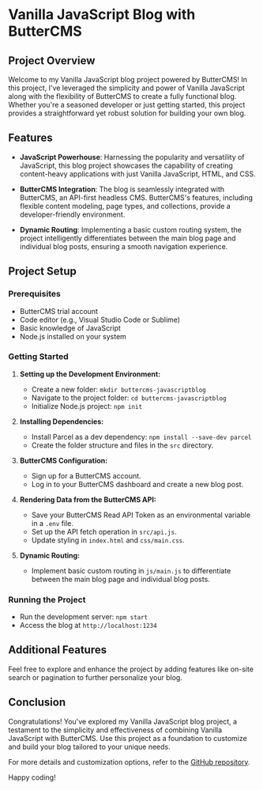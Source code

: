 # Vanilla JavaScript Blog with ButterCMS

## Project Overview

Welcome to my Vanilla JavaScript blog project powered by ButterCMS! In this project, I've leveraged the simplicity and power of Vanilla JavaScript along with the flexibility of ButterCMS to create a fully functional blog. Whether you're a seasoned developer or just getting started, this project provides a straightforward yet robust solution for building your own blog.

## Features

- **JavaScript Powerhouse**: Harnessing the popularity and versatility of JavaScript, this blog project showcases the capability of creating content-heavy applications with just Vanilla JavaScript, HTML, and CSS.

- **ButterCMS Integration**: The blog is seamlessly integrated with ButterCMS, an API-first headless CMS. ButterCMS's features, including flexible content modeling, page types, and collections, provide a developer-friendly environment.

- **Dynamic Routing**: Implementing a basic custom routing system, the project intelligently differentiates between the main blog page and individual blog posts, ensuring a smooth navigation experience.

## Project Setup

### Prerequisites

- ButterCMS trial account
- Code editor (e.g., Visual Studio Code or Sublime)
- Basic knowledge of JavaScript
- Node.js installed on your system

### Getting Started

1. **Setting up the Development Environment:**
   - Create a new folder: `mkdir buttercms-javascriptblog`
   - Navigate to the project folder: `cd buttercms-javascriptblog`
   - Initialize Node.js project: `npm init`

2. **Installing Dependencies:**
   - Install Parcel as a dev dependency: `npm install --save-dev parcel`
   - Create the folder structure and files in the `src` directory.

3. **ButterCMS Configuration:**
   - Sign up for a ButterCMS account.
   - Log in to your ButterCMS dashboard and create a new blog post.

4. **Rendering Data from the ButterCMS API:**
   - Save your ButterCMS Read API Token as an environmental variable in a `.env` file.
   - Set up the API fetch operation in `src/api.js`.
   - Update styling in `index.html` and `css/main.css`.

5. **Dynamic Routing:**
   - Implement basic custom routing in `js/main.js` to differentiate between the main blog page and individual blog posts.

### Running the Project

- Run the development server: `npm start`
- Access the blog at `http://localhost:1234`

## Additional Features

Feel free to explore and enhance the project by adding features like on-site search or pagination to further personalize your blog.

## Conclusion

Congratulations! You've explored my Vanilla JavaScript blog project, a testament to the simplicity and effectiveness of combining Vanilla JavaScript with ButterCMS. Use this project as a foundation to customize and build your blog tailored to your unique needs.

For more details and customization options, refer to the [GitHub repository](#link-to-your-github-repository).

Happy coding!
